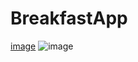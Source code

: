# BreakfastApp

[image](https://user-images.githubusercontent.com/109075090/233986001-423f1f0a-5265-457e-94a9-4452ad11bf38.png) 
![image](https://user-images.githubusercontent.com/109075090/233986713-a3f71fa0-20f7-46e6-b6fb-bcd622559afc.png)
